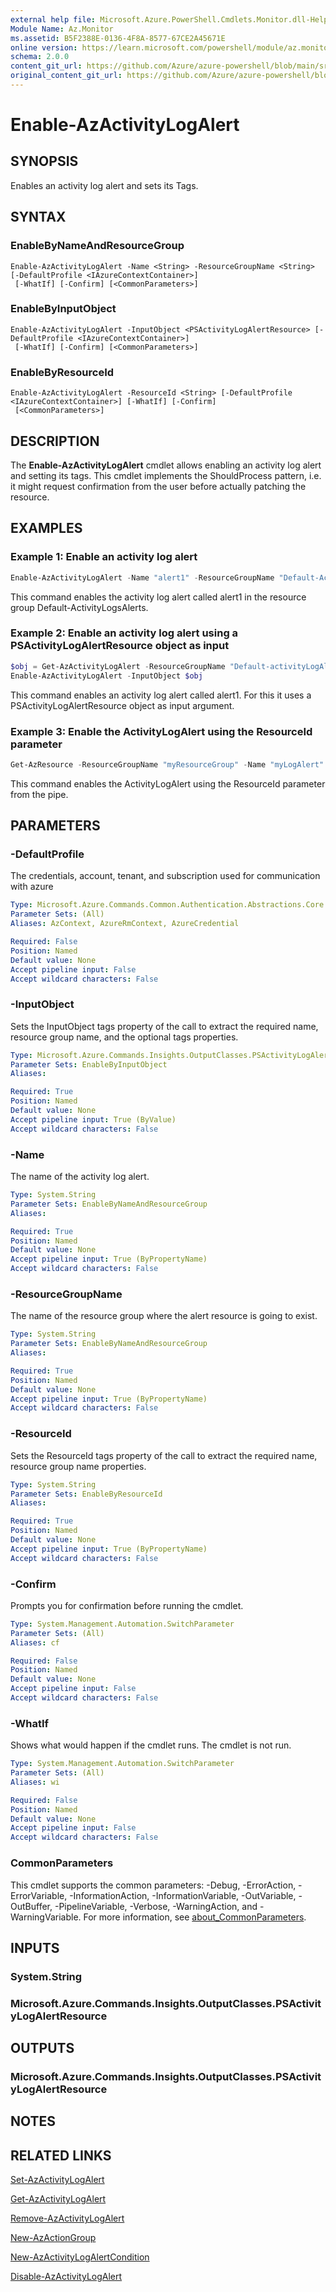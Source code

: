 ```yaml
---
external help file: Microsoft.Azure.PowerShell.Cmdlets.Monitor.dll-Help.xml
Module Name: Az.Monitor
ms.assetid: B5F2388E-0136-4F8A-8577-67CE2A45671E
online version: https://learn.microsoft.com/powershell/module/az.monitor/enable-azactivitylogalert
schema: 2.0.0
content_git_url: https://github.com/Azure/azure-powershell/blob/main/src/Monitor/Monitor/help/Enable-AzActivityLogAlert.md
original_content_git_url: https://github.com/Azure/azure-powershell/blob/main/src/Monitor/Monitor/help/Enable-AzActivityLogAlert.md
---
```


# Enable-AzActivityLogAlert

## SYNOPSIS
Enables an activity log alert and sets its Tags.

## SYNTAX

### EnableByNameAndResourceGroup
```
Enable-AzActivityLogAlert -Name <String> -ResourceGroupName <String> [-DefaultProfile <IAzureContextContainer>]
 [-WhatIf] [-Confirm] [<CommonParameters>]
```

### EnableByInputObject
```
Enable-AzActivityLogAlert -InputObject <PSActivityLogAlertResource> [-DefaultProfile <IAzureContextContainer>]
 [-WhatIf] [-Confirm] [<CommonParameters>]
```

### EnableByResourceId
```
Enable-AzActivityLogAlert -ResourceId <String> [-DefaultProfile <IAzureContextContainer>] [-WhatIf] [-Confirm]
 [<CommonParameters>]
```

## DESCRIPTION
The **Enable-AzActivityLogAlert** cmdlet allows enabling an activity log alert and setting its tags.
This cmdlet implements the ShouldProcess pattern, i.e. it might request confirmation from the user before actually patching the resource.

## EXAMPLES

### Example 1: Enable an activity log alert
```powershell
Enable-AzActivityLogAlert -Name "alert1" -ResourceGroupName "Default-ActivityLogsAlerts"
```

This command enables the activity log alert called alert1 in the resource group Default-ActivityLogsAlerts.

### Example 2: Enable an activity log alert using a PSActivityLogAlertResource object as input
```powershell
$obj = Get-AzActivityLogAlert -ResourceGroupName "Default-activityLogAlerts" -Name "alert1"
Enable-AzActivityLogAlert -InputObject $obj
```

This command enables an activity log alert called alert1. For this it uses a PSActivityLogAlertResource object as input argument.

### Example 3: Enable the ActivityLogAlert using the ResourceId parameter
```powershell
Get-AzResource -ResourceGroupName "myResourceGroup" -Name "myLogAlert" | Enable-AzActivityLogAlert
```

This command enables the ActivityLogAlert using the ResourceId parameter from the pipe.

## PARAMETERS

### -DefaultProfile
The credentials, account, tenant, and subscription used for communication with azure

```yaml
Type: Microsoft.Azure.Commands.Common.Authentication.Abstractions.Core.IAzureContextContainer
Parameter Sets: (All)
Aliases: AzContext, AzureRmContext, AzureCredential

Required: False
Position: Named
Default value: None
Accept pipeline input: False
Accept wildcard characters: False
```

### -InputObject
Sets the InputObject tags property of the call to extract the required name, resource group name, and the optional tags properties.

```yaml
Type: Microsoft.Azure.Commands.Insights.OutputClasses.PSActivityLogAlertResource
Parameter Sets: EnableByInputObject
Aliases:

Required: True
Position: Named
Default value: None
Accept pipeline input: True (ByValue)
Accept wildcard characters: False
```

### -Name
The name of the activity log alert.

```yaml
Type: System.String
Parameter Sets: EnableByNameAndResourceGroup
Aliases:

Required: True
Position: Named
Default value: None
Accept pipeline input: True (ByPropertyName)
Accept wildcard characters: False
```

### -ResourceGroupName
The name of the resource group where the alert resource is going to exist.

```yaml
Type: System.String
Parameter Sets: EnableByNameAndResourceGroup
Aliases:

Required: True
Position: Named
Default value: None
Accept pipeline input: True (ByPropertyName)
Accept wildcard characters: False
```

### -ResourceId
Sets the ResourceId tags property of the call to extract the required name, resource group name properties.

```yaml
Type: System.String
Parameter Sets: EnableByResourceId
Aliases:

Required: True
Position: Named
Default value: None
Accept pipeline input: True (ByPropertyName)
Accept wildcard characters: False
```

### -Confirm
Prompts you for confirmation before running the cmdlet.

```yaml
Type: System.Management.Automation.SwitchParameter
Parameter Sets: (All)
Aliases: cf

Required: False
Position: Named
Default value: None
Accept pipeline input: False
Accept wildcard characters: False
```

### -WhatIf
Shows what would happen if the cmdlet runs. The cmdlet is not run.

```yaml
Type: System.Management.Automation.SwitchParameter
Parameter Sets: (All)
Aliases: wi

Required: False
Position: Named
Default value: None
Accept pipeline input: False
Accept wildcard characters: False
```

### CommonParameters
This cmdlet supports the common parameters: -Debug, -ErrorAction, -ErrorVariable, -InformationAction, -InformationVariable, -OutVariable, -OutBuffer, -PipelineVariable, -Verbose, -WarningAction, and -WarningVariable. For more information, see [about_CommonParameters](http://go.microsoft.com/fwlink/?LinkID=113216).

## INPUTS

### System.String

### Microsoft.Azure.Commands.Insights.OutputClasses.PSActivityLogAlertResource

## OUTPUTS

### Microsoft.Azure.Commands.Insights.OutputClasses.PSActivityLogAlertResource

## NOTES

## RELATED LINKS

[Set-AzActivityLogAlert](./Set-AzActivityLogAlert.md)

[Get-AzActivityLogAlert](./Get-AzActivityLogAlert.md)

[Remove-AzActivityLogAlert](./Remove-AzActivityLogAlert.md)

[New-AzActionGroup](./New-AzActionGroup.md)

[New-AzActivityLogAlertCondition](./New-AzActivityLogAlertCondition.md)

[Disable-AzActivityLogAlert](./Disable-AzActivityLogAlert.md)
